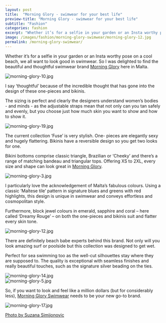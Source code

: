 ```yaml
---
layout: post
title:  "Morning Glory - swimwear for your best life"
preview-title: "Morning Glory - swimwear for your best life"
subtitle: "Fashion"
categories: fashion
excerpt: "Whether it’s for a selfie in your garden or an Insta worthy pose on a cool beach, we all want to look good in swimwear" 
image: /images/fashion/morning-glory-swimwear/morning-glory-12.jpg
permalink: /morning-glory-swimwear/
---
```

Whether it’s for a selfie in your garden or an Insta worthy pose on a cool beach, we all want to look good in swimwear. So I was delighted to find the beautiful and thoughtful swimwear brand <a href="http://www.morninggloryswimwear.com/" target="_blank">Morning Glory</a> here in Malta.

<div class="row no-gutters">
    <div class="col-md-6 col-sm-12">
        <div class="post-left-image" style="background: url(../images/fashion/morning-glory-swimwear/morning-glory-7.jpg) no-repeat; background-size: cover; margin-right: 0.5rem; max-height: 630px !important"></div>
    </div>
    <div class="col-md-6 col-sm-12">
        <div class="post-right-image" style="background: url(../images/fashion/morning-glory-swimwear/morning-glory-8.jpg) no-repeat; background-size: cover; margin-left: 0.5rem; max-height: 630px !important"></div>
    </div>
</div>

<img src="{{ '/images/fashion/morning-glory-swimwear/morning-glory-10.jpg' | prepend: SourceUrl }}" alt="morning-glory-10.jpg">

I say ‘thoughtful’ because of the incredible thought that has gone into the design of these one-pieces and bikinis.

<div class="row no-gutters">
    <div class="col-md-6 col-sm-12">
        <div class="post-left-image" style="background: url(../images/fashion/morning-glory-swimwear/morning-glory-11.jpg) no-repeat; background-size: cover; margin-right: 0.5rem; max-height: 630px !important"></div>
    </div>
    <div class="col-md-6 col-sm-12">
        <div class="post-right-image" style="background: url(../images/fashion/morning-glory-swimwear/morning-glory-23.jpg) no-repeat; background-size: cover; margin-left: 0.5rem; max-height: 630px !important"></div>
    </div>
</div>

The sizing is perfect and clearly the designers understand women’s bodies - and minds - as the adjustable straps mean that not only can you tan safely and evenly, but you choose just how much skin you want to show and how to show it.

<img src="{{ '/images/fashion/morning-glory-swimwear/morning-glory-19.jpg' | prepend: SourceUrl }}" alt="morning-glory-19.jpg">

The current collection ‘Fuse’ is very stylish. One- pieces are elegantly sexy and hugely flattering. Bikinis have a reversible design so you get two looks for one.

<div class="row no-gutters">
    <div class="col-md-6 col-sm-12">
        <div class="post-left-image" style="background: url(../images/fashion/morning-glory-swimwear/morning-glory-16.jpg) no-repeat; background-size: cover; margin-right: 0.5rem; max-height: 630px !important"></div>
    </div>
    <div class="col-md-6 col-sm-12">
        <div class="post-right-image" style="background: url(../images/fashion/morning-glory-swimwear/morning-glory-15.jpg) no-repeat; background-size: cover; margin-left: 0.5rem; max-height: 630px !important"></div>
    </div>
</div>

Bikini bottoms comprise classic triangle, Brazilian or ‘Cheeky’ and there’s a range of matching bandeau and triangular tops. Offering XS to 2XL, every size and shape can look great in <a href="http://www.morninggloryswimwear.com/" target="_blank">Morning Glory</a>.

<img src="{{ '/images/fashion/morning-glory-swimwear/morning-glory-3.jpg' | prepend: SourceUrl }}" alt="morning-glory-3.jpg">

I particularly love the acknowledgement of Malta’s fabulous colours. Using a classic ‘Maltese tile’ pattern in signature blues and greens with red highlights, this design is unique in swimwear and conveys effortless and cosmopolitan style.

<div class="row no-gutters">
    <div class="col-md-6 col-sm-12">
        <div class="post-left-image" style="background: url(../images/fashion/morning-glory-swimwear/morning-glory-4.jpg) no-repeat; background-size: cover; margin-right: 0.5rem; max-height: 630px !important"></div>
    </div>
    <div class="col-md-6 col-sm-12">
        <div class="post-right-image" style="background: url(../images/fashion/morning-glory-swimwear/morning-glory-2.jpg) no-repeat; background-size: cover; margin-left: 0.5rem; max-height: 630px !important"></div>
    </div>
</div>

Furthermore, block jewel colours in emerald, sapphire and coral – here called ‘Dreamy Rouge’ – on both the one-pieces and bikinis suit and flatter every skin tone.

<img src="{{ '/images/fashion/morning-glory-swimwear/morning-glory-12.jpg' | prepend: SourceUrl }}" alt="morning-glory-12.jpg">

There are definitely beach babe experts behind this brand. Not only will you look amazing surf or poolside but this collection was designed to get wet.

<div class="row no-gutters">
    <div class="col-md-6 col-sm-12">
        <div class="post-left-image" style="background: url(../images/fashion/morning-glory-swimwear/morning-glory-9.jpg) no-repeat; background-size: cover; margin-right: 0.5rem; max-height: 630px !important"></div>
    </div>
    <div class="col-md-6 col-sm-12">
        <div class="post-right-image" style="background: url(../images/fashion/morning-glory-swimwear/morning-glory-21.jpg) no-repeat; background-size: cover; margin-left: 0.5rem; max-height: 630px !important"></div>
    </div>
</div>

Perfect for sea swimming too as the well-cut silhouettes stay where they are supposed to. The quality is exceptional with seamless finishes and really beautiful touches, such as the signature silver beading on the ties.

<img src="{{ '/images/fashion/morning-glory-swimwear/morning-glory-14.jpg' | prepend: SourceUrl }}" alt="morning-glory-14.jpg">

<div class="row no-gutters">
    <div class="col-md-6 col-sm-12">
        <div class="post-left-image" style="background: url(../images/fashion/morning-glory-swimwear/morning-glory-2.jpg) no-repeat; background-size: cover; margin-right: 0.5rem; max-height: 630px !important"></div>
    </div>
    <div class="col-md-6 col-sm-12">
        <div class="post-right-image" style="background: url(../images/fashion/morning-glory-swimwear/morning-glory-22.jpg) no-repeat; background-size: cover; margin-left: 0.5rem; max-height: 630px !important"></div>
    </div>
</div>

<img src="{{ '/images/fashion/morning-glory-swimwear/morning-glory-5.jpg' | prepend: SourceUrl }}" alt="morning-glory-5.jpg">

So, if you want to look and feel like a million dollars (but for considerably less), <a href="http://www.morninggloryswimwear.com/" target="_blank">Morning Glory Swimwear</a> needs to be your new go-to brand.

<div class="row no-gutters">
    <div class="col-md-6 col-sm-12">
        <div class="post-left-image" style="background: url(../images/fashion/morning-glory-swimwear/morning-glory.jpg) no-repeat; background-size: cover; margin-right: 0.5rem; max-height: 630px !important"></div>
    </div>
    <div class="col-md-6 col-sm-12">
        <div class="post-right-image" style="background: url(../images/fashion/morning-glory-swimwear/morning-glory-18.jpg) no-repeat; background-size: cover; margin-left: 0.5rem; max-height: 630px !important"></div>
    </div>
</div>

<img src="{{ '/images/fashion/morning-glory-swimwear/morning-glory-17.jpg' | prepend: SourceUrl }}" alt="morning-glory-17.jpg">

<div class="row no-gutters">
    <div class="col-md-6 col-sm-12">
        <div class="post-left-image" style="background: url(../images/fashion/morning-glory-swimwear/morning-glory-1.jpg) no-repeat; background-size: cover; margin-right: 0.5rem; max-height: 630px !important"></div>
    </div>
    <div class="col-md-6 col-sm-12">
        <div class="post-right-image" style="background: url(../images/fashion/morning-glory-swimwear/morning-glory-20.jpg) no-repeat; background-size: cover; margin-left: 0.5rem; max-height: 630px !important"></div>
    </div>
</div>

<a href="https://www.instagram.com/simisu__/" target="_blank">Photo by Suzana Simijonovic</a>